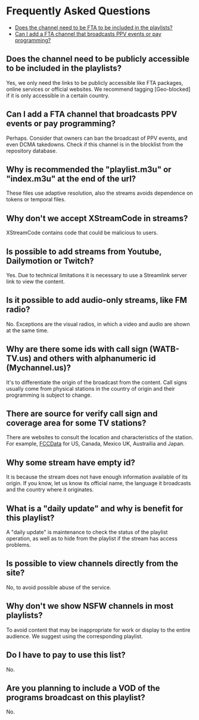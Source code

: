 # Frequently Asked Questions

- [Does the channel need to be FTA to be included in the playlists?](#Does-the-channel-need-to-be-FTA-to-be-included-in-the-playlists)
- [Can I add a FTA channel that broadcasts PPV events or pay programming?](#Can-I-add-a-FTA-channel-that-broadcasts-PPV-events-or-pay-programming)


## Does the channel need to be publicly accessible to be included in the playlists?
Yes, we only need the links to be publicly accessible like FTA packages, online services or official websites. We recommend tagging [Geo-blocked] if it is only accessible in a certain country.

## Can I add a FTA channel that broadcasts PPV events or pay programming?
Perhaps. Consider that owners can ban the broadcast of PPV events, and even DCMA takedowns. Check if this channel is in the blocklist from the repository database.

## Why is recommended the "playlist.m3u" or "index.m3u" at the end of the url?
These files use adaptive resolution, also the streams avoids dependence on tokens or temporal files.

## Why don't we accept XStreamCode in streams?
XStreamCode contains code that could be malicious to users.

## Is possible to add streams from Youtube, Dailymotion or Twitch?
Yes. Due to technical limitations it is necessary to use a Streamlink server link to view the content. 

## Is it possible to add audio-only streams, like FM radio?
No. Exceptions are the visual radios, in which a video and audio are shown at the same time.

## Why are there some ids with call sign (WATB-TV.us) and others with alphanumeric id (Mychannel.us)?
It's to differentiate the origin of the broadcast from the content. Call signs usually come from physical stations in the country of origin and their programming is subject to change.

## There are source for verify call sign and coverage area for some TV stations?
There are websites to consult the location and characteristics of the station. For example, [FCCData](https://fccdata.org/) for US, Canada, Mexico UK, Austrailia and Japan.

## Why some stream have empty id?
It is because the stream does not have enough information available of its origin. If you know, let us know its official name, the language it broadcasts and the country where it originates.

## What is a "daily update" and why is benefit for this playlist?
A "daily update" is maintenance to check the status of the playlist operation, as well as to hide from the playlist if the stream has access problems.

## Is possible to view channels directly from the site?
No, to avoid possible abuse of the service.

## Why don't we show NSFW channels in most playlists?
To avoid content that may be inappropriate for work or display to the entire audience. We suggest using the corresponding playlist.

## Do I have to pay to use this list?
No.

## Are you planning to include a VOD of the programs broadcast on this playlist?
No.

